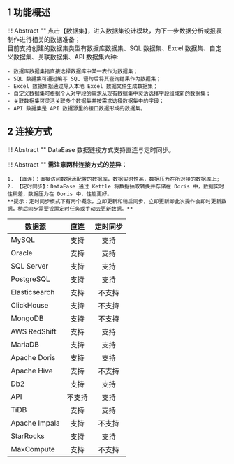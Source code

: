 ## 1 功能概述!!! Abstract ""    点击【数据集】，进入数据集设计模块，为下一步数据分析或报表制作进行相关的数据准备；      目前支持创建的数据集类型有数据库数据集、SQL 数据集、Excel 数据集、自定义数据集、关联数据集、API 数据集六种:    - 数据库数据集指直接选择数据库中某一表作为数据集；    - SQL 数据集可通过编写 SQL 语句后将其查询结果作为数据集；    - Excel 数据集指通过导入本地 Excel 数据文件生成数据集；    - 自定义数据集可根据个人对字段的需求从现有数据集中灵活选择字段组成新的数据集；    - 关联数据集可灵活关联多个数据集并按需求选择数据集中的字段；    - API 数据集是 API 数据源里的接口数据形成的数据集。## 2 连接方式!!! Abstract ""    DataEase 数据链接方式支持直连与定时同步。!!! Abstract ""    **需注意两种连接方式的差异：**      1. 【直连】：直接访问数据源配置的数据库，数据实时性高，数据压力在所对接的数据库上;      2. 【定时同步】：DataEase 通过 Kettle 将数据抽取转换并存储在 Doris 中，数据实时性稍差，数据压力在 Doris 中，性能更好。      **提示：定时同步模式下有两个概念，立即更新和稍后同步，立即更新即此次操作会即时更新数据，稍后同步需要设置定时任务或手动去更新数据。**    | 数据源           |  直连 | 定时同步 ||---------------|:---:|:----:|| MySQL         |  支持 |  支持  || Oracle        |  支持 |  支持  | | SQL Server    |  支持 |  支持  || PostgreSQL    |  支持 |  支持  || Elasticsearch |  支持 | 不支持  || ClickHouse    |  支持 | 不支持  || MongoDB       |  支持 | 不支持  || AWS RedShift  |  支持 |  支持  || MariaDB       |  支持 |  支持  || Apache Doris  |  支持 |  支持  || Apache Hive   |  支持 | 不支持  || Db2           |  支持 |  支持  || API           | 不支持 |  支持  || TiDB          |  支持 |  支持  || Apache Impala |  支持 | 不支持  || StarRocks     |  支持 |  支持  || MaxCompute    |  支持 | 不支持  |